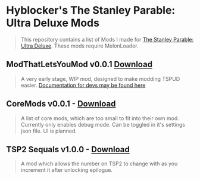 # Hyblocker's The Stanley Parable: Ultra Deluxe Mods

> This repository contains a list of Mods I made for [The Stanley Parable: Ultra Deluxe](https://store.steampowered.com/app/1703340/The_Stanley_Parable_Ultra_Deluxe/). These mods require MelonLoader.

## ModThatLetsYouMod v0.0.1 [Download](https://github.com/hyblocker/TSPUD-Mods/raw/artifacts/ModThatLetsYouMod.dll)

> A very early stage, WIP mod, designed to make modding TSPUD easier. [Documentation for devs may be found here](https://github.com/hyblocker/TSPUD-Mods/blob/master/ModThatLetsYouMod-Docs.md)

## CoreMods v0.0.1 - [Download](https://github.com/hyblocker/TSPUD-Mods/raw/artifacts/CoreMods.dll)

> A list of core mods, which are too small to fit into their own mod. Currently only enables debug mode. Can be toggled in it's settings json file. UI is planned.
> 
## TSP2 Sequals v1.0.0 - [Download](https://github.com/hyblocker/TSPUD-Mods/raw/artifacts/TSPUD-2-Sequels.dll)

> A mod which allows the number on TSP2 to change with as you increment it after unlocking epilogue.